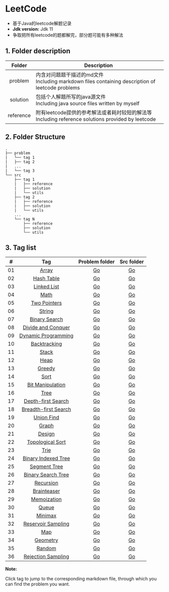 # LeetCode

* 基于Java的leetcode解题记录
* **Jdk version:** Jdk 11
* 争取把所有leetcode的题都解完，部分题可能有多种解法

## 1. Folder description  

| Folder |	Description |
| :--: | ---- |
| problem |	内含对问题题干描述的md文件  <br>Including markdown files containing description of leetcode problems |
| solution |	包括个人解题所写的java源文件  <br>Including java source files written by myself |
| reference | 附有leetcode提供的参考解法或者耗时较短的解法等  <br>Including reference solutions provided by leetcode |

## 2. Folder Structure

```
.
├── problem
|   └── tag 1
|   ├── tag 2
|   ...
|   └── tag 3
└── src
    ├── tag 1
    |   ├── reference
    |   ├── solution
    |   └── utils
    ├── tag 2
    |   ├── reference
    |   ├── solution
    |   └── utils
    ...
    └── tag N
        ├── reference
        ├── solution
        └── utils
```


## 3. Tag list  


| # | Tag | Problem folder | Src folder |
| :----: | :----: | :----: | :----: |
| 01 | [Array](https://github.com/Apollo4634/LeetCode/tree/master/problem/array/array.md) | [Go](https://github.com/Apollo4634/LeetCode/tree/master/problem/array) | [Go](https://github.com/Apollo4634/LeetCode/tree/master/src/array) |
| 02 | [Hash Table](https://github.com/Apollo4634/LeetCode/tree/master/problem/hash_table/hash_table.md) | [Go](https://github.com/Apollo4634/LeetCode/tree/master/problem/hash_table) | [Go](https://github.com/Apollo4634/LeetCode/tree/master/src/hash_table) |
| 03 | [Linked List](https://github.com/Apollo4634/LeetCode/tree/master/problem/linked_list/linked_list.md) | [Go](https://github.com/Apollo4634/LeetCode/tree/master/problem/linked_list) | [Go](https://github.com/Apollo4634/LeetCode/tree/master/src/linked_list) |
| 04 | [Math](https://github.com/Apollo4634/LeetCode/tree/master/problem/math/math.md) | [Go](https://github.com/Apollo4634/LeetCode/tree/master/problem/math) | [Go](https://github.com/Apollo4634/LeetCode/tree/master/src/math) |
| 05 | [Two Pointers](https://github.com/Apollo4634/LeetCode/tree/master/problem/two_pointers/two_pointers.md) |[Go](https://github.com/Apollo4634/LeetCode/tree/master/problem/two_pointers)|[Go](https://github.com/Apollo4634/LeetCode/tree/master/src/two_pointers)|
| 06 | [String](https://github.com/Apollo4634/LeetCode/tree/master/problem/string/string.md) |[Go](https://github.com/Apollo4634/LeetCode/tree/master/problem/string)|[Go](https://github.com/Apollo4634/LeetCode/tree/master/src/string)|
| 07 | [Binary Search](https://github.com/Apollo4634/LeetCode/tree/master/problem/binary_search/binary_search.md) |[Go](https://github.com/Apollo4634/LeetCode/tree/master/problem/binary_search)|[Go](https://github.com/Apollo4634/LeetCode/tree/master/src/binary_search)|
| 08 | [Divide and Conquer](https://github.com/Apollo4634/LeetCode/tree/master/problem/divide_and_conquer/divide_and_conquer.md) |[Go](https://github.com/Apollo4634/LeetCode/tree/master/problem/divide_and_conquer)|[Go](https://github.com/Apollo4634/LeetCode/tree/master/src/divide_and_conquer)|
| 09 | [Dynamic Programming](https://github.com/Apollo4634/LeetCode/tree/master/problem/dynamic_programming/dynamic_programming.md) |[Go](https://github.com/Apollo4634/LeetCode/tree/master/problem/dynamic_programming)|[Go](https://github.com/Apollo4634/LeetCode/tree/master/src/dynamic_programming)|
| 10 | [Backtracking](https://github.com/Apollo4634/LeetCode/tree/master/problem/backtracking/backtracking.md) |[Go](https://github.com/Apollo4634/LeetCode/tree/master/problem/backtracking)|[Go](https://github.com/Apollo4634/LeetCode/tree/master/src/backtracking)|
| 11 | [Stack](https://github.com/Apollo4634/LeetCode/tree/master/problem/stack/stack.md) |[Go](https://github.com/Apollo4634/LeetCode/tree/master/problem/stack)|[Go](https://github.com/Apollo4634/LeetCode/tree/master/src/stack)|
| 12 | [Heap](https://github.com/Apollo4634/LeetCode/tree/master/problem/heap/heap.md) |[Go](https://github.com/Apollo4634/LeetCode/tree/master/problem/heap)|[Go](https://github.com/Apollo4634/LeetCode/tree/master/src/heap)|
| 13 | [Greedy](https://github.com/Apollo4634/LeetCode/tree/master/problem/greedy/greedy.md) |[Go](https://github.com/Apollo4634/LeetCode/tree/master/problem/greedy)|[Go](https://github.com/Apollo4634/LeetCode/tree/master/src/greedy)|
| 14 | [Sort](https://github.com/Apollo4634/LeetCode/tree/master/problem/sort/sort.md) |[Go](https://github.com/Apollo4634/LeetCode/tree/master/problem/sort)|[Go](https://github.com/Apollo4634/LeetCode/tree/master/src/sort)|
| 15 | [Bit Manipulation](https://github.com/Apollo4634/LeetCode/tree/master/problem/bit_manipulation/bit_manipulation.md) |[Go](https://github.com/Apollo4634/LeetCode/tree/master/problem/bit_manipulation)|[Go](https://github.com/Apollo4634/LeetCode/tree/master/src/bit_manipulation)|
| 16 | [Tree](https://github.com/Apollo4634/LeetCode/tree/master/problem/tree/tree.md) |[Go](https://github.com/Apollo4634/LeetCode/tree/master/problem/tree)|[Go](https://github.com/Apollo4634/LeetCode/tree/master/src/tree)|
| 17 | [Depth-first Search](https://github.com/Apollo4634/LeetCode/tree/master/problem/depth_first_search/depth_first_search.md) |[Go](https://github.com/Apollo4634/LeetCode/tree/master/problem/depth_first_search)|[Go](https://github.com/Apollo4634/LeetCode/tree/master/src/depth_first_search)|
| 18 | [Breadth-first Search](https://github.com/Apollo4634/LeetCode/tree/master/problem/breadth_first_search/breadth_first_search.md) |[Go](https://github.com/Apollo4634/LeetCode/tree/master/problem/breadth_first_search)|[Go](https://github.com/Apollo4634/LeetCode/tree/master/src/breadth_first_search)|
| 19 | [Union Find](https://github.com/Apollo4634/LeetCode/tree/master/problem/union_find/union_find.md) |[Go](https://github.com/Apollo4634/LeetCode/tree/master/problem/union_find)|[Go](https://github.com/Apollo4634/LeetCode/tree/master/src/union_find)|
| 20 | [Graph](https://github.com/Apollo4634/LeetCode/tree/master/problem/graph/graph.md) |[Go](https://github.com/Apollo4634/LeetCode/tree/master/problem/graph)|[Go](https://github.com/Apollo4634/LeetCode/tree/master/src/graph)|
| 21 | [Design](https://github.com/Apollo4634/LeetCode/tree/master/problem/design/design.md) |[Go](https://github.com/Apollo4634/LeetCode/tree/master/problem/design)|[Go](https://github.com/Apollo4634/LeetCode/tree/master/src/design)|
| 22 | [Topological Sort](https://github.com/Apollo4634/LeetCode/tree/master/problem/topological_sort/topological_sort.md) |[Go](https://github.com/Apollo4634/LeetCode/tree/master/problem/topological_sort)|[Go](https://github.com/Apollo4634/LeetCode/tree/master/src/topological_sort)|
| 23 | [Trie](https://github.com/Apollo4634/LeetCode/tree/master/problem/trie/trie.md) |[Go](https://github.com/Apollo4634/LeetCode/tree/reference/problem/trie)|[Go](https://github.com/Apollo4634/LeetCode/tree/master/src/trie)|
| 24 | [Binary Indexed Tree](https://github.com/Apollo4634/LeetCode/tree/master/problem/binary_indexed_tree/binary_indexed_tree.md) |[Go](https://github.com/Apollo4634/LeetCode/tree/master/problem/binary_indexed_tree)|[Go](https://github.com/Apollo4634/LeetCode/tree/master/src/binary_indexed_tree)|
| 25 | [Segment Tree](https://github.com/Apollo4634/LeetCode/tree/master/problem/segment_tree/segment_tree.md) |[Go](https://github.com/Apollo4634/LeetCode/tree/master/problem/segment_tree)|[Go](https://github.com/Apollo4634/LeetCode/tree/master/src/segment_tree)|
| 26 | [Binary Search Tree](https://github.com/Apollo4634/LeetCode/tree/master/problem/binary_search_tree/binary_search_tree.md) |[Go](https://github.com/Apollo4634/LeetCode/tree/master/problem/binary_search_tree)|[Go](https://github.com/Apollo4634/LeetCode/tree/master/src/binary_search_tree)|
| 27 | [Recursion](https://github.com/Apollo4634/LeetCode/tree/master/problem/recursion/recursion.md) |[Go](https://github.com/Apollo4634/LeetCode/tree/master/problem/recursion)|[Go](https://github.com/Apollo4634/LeetCode/tree/master/src/recursion)|
| 28 | [Brainteaser](https://github.com/Apollo4634/LeetCode/tree/master/problem/brainteaser) |[Go](https://github.com/Apollo4634/LeetCode/tree/master/problem/brainteaser)|[Go](https://github.com/Apollo4634/LeetCode/tree/master/src/brainteaser)|
| 29 | [Memoization](https://github.com/Apollo4634/LeetCode/tree/master/problem/memoization/memoization.md) |[Go](https://github.com/Apollo4634/LeetCode/tree/master/problem/memoization)|[Go](https://github.com/Apollo4634/LeetCode/tree/master/src/memoization)|
| 30 | [Queue](https://github.com/Apollo4634/LeetCode/tree/master/problem/queue/queue.md) |[Go](https://github.com/Apollo4634/LeetCode/tree/master/problem/queue)|[Go](https://github.com/Apollo4634/LeetCode/tree/master/src/queue)|
| 31 | [Minimax](https://github.com/Apollo4634/LeetCode/tree/master/problem/minimax/minimax.md) |[Go](https://github.com/Apollo4634/LeetCode/tree/master/problem/minimax)|[Go](https://github.com/Apollo4634/LeetCode/tree/master/src/minimax)|
| 32 | [Reservoir Sampling](https://github.com/Apollo4634/LeetCode/tree/master/problem/reservoir_sampling.md) |[Go](https://github.com/Apollo4634/LeetCode/tree/master/problem/reservoir_sampling)|[Go](https://github.com/Apollo4634/LeetCode/tree/master/src/reservoir_sampling)|
| 33 | [Map](https://github.com/Apollo4634/LeetCode/tree/master/problem/map/map.md) |[Go](https://github.com/Apollo4634/LeetCode/tree/master/problem/map)|[Go](https://github.com/Apollo4634/LeetCode/tree/master/src/map)|
| 34 | [Geometry](https://github.com/Apollo4634/LeetCode/tree/master/problem/geometry/geometry.md) |[Go](https://github.com/Apollo4634/LeetCode/tree/master/problem/geometry)|[Go](https://github.com/Apollo4634/LeetCode/tree/master/src/geometry)|
| 35 | [Random](https://github.com/Apollo4634/LeetCode/tree/master/problem/random/random.md) |[Go](https://github.com/Apollo4634/LeetCode/tree/master/problem/random)|[Go](https://github.com/Apollo4634/LeetCode/tree/master/src/random)|
| 36 | [Rejection Sampling](https://github.com/Apollo4634/LeetCode/tree/master/problem/rejection_sampling/rejection_sampling.md) |[Go](https://github.com/Apollo4634/LeetCode/tree/master/problem/rejection_sampling)|[Go](https://github.com/Apollo4634/LeetCode/tree/master/src/rejection_sampling)|

**Note:**  

Click tag to jump to the corresponding markdown file, through which you can find the problem you want.

